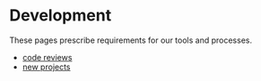 # Development

These pages prescribe requirements for our tools and processes.

* [code reviews](/development/code_reviews)
* [new projects](/development/new_projects)
